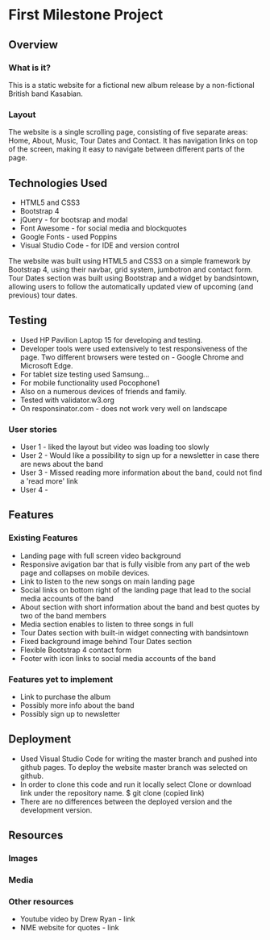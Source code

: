 # First Milestone Project

## Overview

### What is it?

This is a static website for a fictional new album release by a non-fictional British band Kasabian.

### Layout

The website is a single scrolling page, consisting of five separate areas: Home, About, Music, Tour Dates and Contact. It has navigation links on top of the screen, making it easy to navigate between different parts of the page.

## Technologies Used

- HTML5 and CSS3
- Bootstrap 4
- jQuery - for bootsrap and modal
- Font Awesome - for social media and blockquotes
- Google Fonts - used Poppins
- Visual Studio Code - for IDE and version control

The website was built using HTML5 and CSS3 on a simple framework by Bootstrap 4, using their navbar, grid system, jumbotron and contact form.
Tour Dates section was built using Bootstrap and a widget by bandsintown, allowing users to follow the automatically updated view of upcoming (and previous) tour dates.


## Testing

- Used HP Pavilion Laptop 15 for developing and testing. 
- Developer tools were used extensively to test responsiveness of the page. Two different browsers were tested on - Google Chrome and Microsoft Edge.
- For tablet size testing used Samsung...
- For mobile functionality used Pocophone1
- Also on a numerous devices of friends and family.
- Tested with validator.w3.org
- On responsinator.com - does not work very well on landscape


### User stories
- User 1 - liked the layout but video was loading too slowly
- User 2 - Would like a possibility to sign up for a newsletter in case there are news about the band
- User 3 - Missed reading more information about the band, could not find a 'read more' link
- User 4 - 

## Features

### Existing Features

* Landing page with full screen video background
* Responsive avigation bar that is fully visible from any part of the web page and collapses on mobile devices.
* Link to listen to the new songs on main landing page
* Social links on bottom right of the landing page that lead to the social media accounts of the band
* About section with short information about the band and best quotes by two of the band members
* Media section enables to listen to three songs in full
* Tour Dates section with built-in widget connecting with bandsintown
* Fixed background image behind Tour Dates section
* Flexible Bootstrap 4 contact form
* Footer with icon links to social media accounts of the band


### Features yet to implement
* Link to purchase the album
* Possibly more info about the band
* Possibly sign up to newsletter

## Deployment

* Used Visual Studio Code for writing the master branch and pushed into github pages. To deploy the website master branch was selected on github.
* In order to clone this code and run it locally select Clone or download link under the repository name.
$ git clone (copied link)
* There are no differences between the deployed version and the development version.


## Resources

### Images

### Media

### Other resources

* Youtube video by Drew Ryan - link
* NME website for quotes - link
